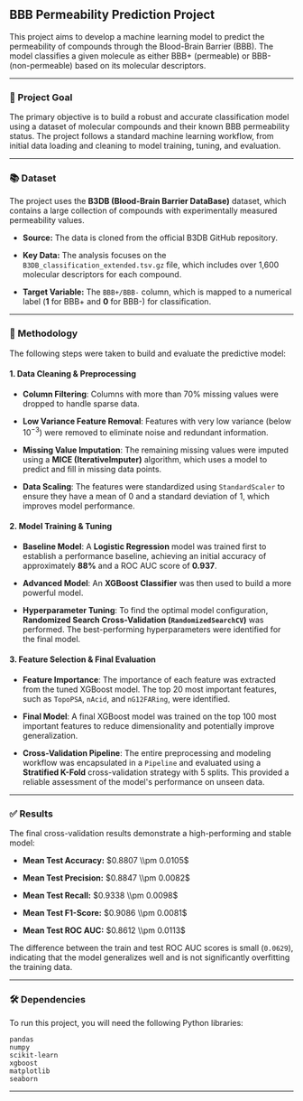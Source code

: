 ## BBB Permeability Prediction Project

This project aims to develop a machine learning model to predict the permeability of compounds through the Blood-Brain Barrier (BBB). The model classifies a given molecule as either BBB+ (permeable) or BBB- (non-permeable) based on its molecular descriptors.

***

### 🎯 Project Goal

The primary objective is to build a robust and accurate classification model using a dataset of molecular compounds and their known BBB permeability status. The project follows a standard machine learning workflow, from initial data loading and cleaning to model training, tuning, and evaluation.

***

### 📚 Dataset

The project uses the **B3DB (Blood-Brain Barrier DataBase)** dataset, which contains a large collection of compounds with experimentally measured permeability values.

* **Source:** The data is cloned from the official B3DB GitHub repository.

* **Key Data:** The analysis focuses on the `B3DB_classification_extended.tsv.gz` file, which includes over 1,600 molecular descriptors for each compound.

* **Target Variable:** The `BBB+/BBB-` column, which is mapped to a numerical label (**1** for BBB+ and **0** for BBB-) for classification.

***

### 🧪 Methodology

The following steps were taken to build and evaluate the predictive model:

#### 1. Data Cleaning & Preprocessing

* **Column Filtering**: Columns with more than 70% missing values were dropped to handle sparse data.

* **Low Variance Feature Removal**: Features with very low variance (below $10^{-3}$) were removed to eliminate noise and redundant information.

* **Missing Value Imputation**: The remaining missing values were imputed using a **MICE (IterativeImputer)** algorithm, which uses a model to predict and fill in missing data points.

* **Data Scaling**: The features were standardized using `StandardScaler` to ensure they have a mean of 0 and a standard deviation of 1, which improves model performance.

#### 2. Model Training & Tuning

* **Baseline Model**: A **Logistic Regression** model was trained first to establish a performance baseline, achieving an initial accuracy of approximately **88%** and a ROC AUC score of **0.937**.

* **Advanced Model**: An **XGBoost Classifier** was then used to build a more powerful model.

* **Hyperparameter Tuning**: To find the optimal model configuration, **Randomized Search Cross-Validation (`RandomizedSearchCV`)** was performed. The best-performing hyperparameters were identified for the final model.

#### 3. Feature Selection & Final Evaluation

* **Feature Importance**: The importance of each feature was extracted from the tuned XGBoost model. The top 20 most important features, such as `TopoPSA`, `nAcid`, and `nG12FARing`, were identified.

* **Final Model**: A final XGBoost model was trained on the top 100 most important features to reduce dimensionality and potentially improve generalization.

* **Cross-Validation Pipeline**: The entire preprocessing and modeling workflow was encapsulated in a `Pipeline` and evaluated using a **Stratified K-Fold** cross-validation strategy with 5 splits. This provided a reliable assessment of the model's performance on unseen data.

***

### ✅ Results

The final cross-validation results demonstrate a high-performing and stable model:

* **Mean Test Accuracy:** $0.8807 \\pm 0.0105$

* **Mean Test Precision:** $0.8847 \\pm 0.0082$

* **Mean Test Recall:** $0.9338 \\pm 0.0098$

* **Mean Test F1-Score:** $0.9086 \\pm 0.0081$

* **Mean Test ROC AUC:** $0.8612 \\pm 0.0113$

The difference between the train and test ROC AUC scores is small (`0.0629`), indicating that the model generalizes well and is not significantly overfitting the training data.

***

### 🛠️ Dependencies

To run this project, you will need the following Python libraries:

```
pandas
numpy
scikit-learn
xgboost
matplotlib
seaborn
```

***
